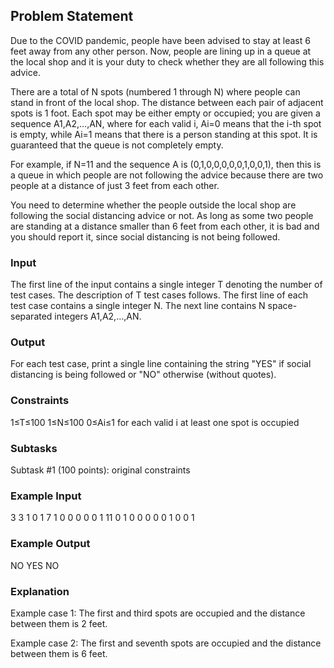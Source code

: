 ## Problem Statement

Due to the COVID pandemic, people have been advised to stay at least 6 feet away from any other person. Now, people are lining up in a queue at the local shop and it is your duty to check whether they are all following this advice.

There are a total of N spots (numbered 1 through N) where people can stand in front of the local shop. The distance between each pair of adjacent spots is 1 foot. Each spot may be either empty or occupied; you are given a sequence A1,A2,…,AN, where for each valid i, Ai=0 means that the i-th spot is empty, while Ai=1 means that there is a person standing at this spot. It is guaranteed that the queue is not completely empty.

For example, if N=11 and the sequence A is (0,1,0,0,0,0,0,1,0,0,1), then this is a queue in which people are not following the advice because there are two people at a distance of just 3 feet from each other.

You need to determine whether the people outside the local shop are following the social distancing advice or not. As long as some two people are standing at a distance smaller than 6 feet from each other, it is bad and you should report it, since social distancing is not being followed.

### Input
The first line of the input contains a single integer T denoting the number of test cases. The description of T test cases follows.
The first line of each test case contains a single integer N.
The next line contains N space-separated integers A1,A2,…,AN.

### Output
For each test case, print a single line containing the string "YES" if social distancing is being followed or "NO" otherwise (without quotes).

### Constraints
1≤T≤100
1≤N≤100
0≤Ai≤1 for each valid i
at least one spot is occupied

### Subtasks
Subtask #1 (100 points): original constraints

### Example Input
3
3
1 0 1
7
1 0 0 0 0 0 1
11
0 1 0 0 0 0 0 1 0 0 1
### Example Output
NO
YES
NO


### Explanation
Example case 1: The first and third spots are occupied and the distance between them is 2 feet.

Example case 2: The first and seventh spots are occupied and the distance between them is 6 feet.